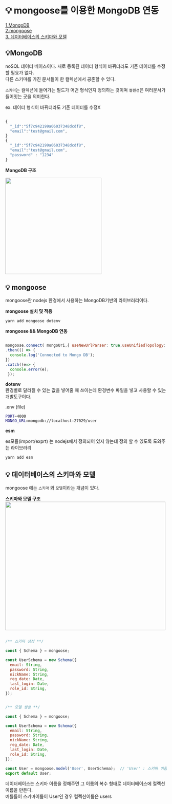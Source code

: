 # 💡 mongoose를 이용한 MongoDB 연동

[1.MongoDB](#mongodb)     
[2.mongoose](#mongoose)  
[3. 데이터베이스의 스키마와 모델](#데이터베이스의-스키마와-모델)

##  💡MongoDB
noSQL 데이터 베이스이다. 새로 등록된 데이터 형식이 바뀌더라도 기존 데이터를 수정 할 필요가 없다.   
다른 스키마를 가진 문서들이 한 컬렉션에서 공존할 수 있다.

`스키마`는 컬렉션에 들어가는 필드가 어떤 형식인지 정의하는 것이며 `컬렌션`은 여러문서가 들어잇는 곳을 의미한다.    

ex. 데이터 형식이 바뀌더라도 기존 데이터를 수정X

~~~javascript

{
  "_id":"5f7c942199a06037348dcdf8",
  "email":"test@gmail.com",
}
{
  "_id":"5f7c942199a06037348dcdf8",
  "email":"test@gmail.com",
  "password" : "1234"
}

~~~
**MongoDB 구조**  

<img src="https://user-images.githubusercontent.com/35910264/96869580-9c0c9c00-14aa-11eb-80a5-a3fdd2d187ae.jpg" width="300" height="300">


## 💡 mongoose
mongoose란 nodejs 환경에서 사용하는 MongoDB기반의 라이브러리이다.

**mongoose 설치 및 적용**

`yarn add mongoose dotenv`

**mongoose && MongoDB 연동**
~~~javascript

mongoose.connect( mongoUri,{ useNewUrlParser: true,useUnifiedTopology: true, useCreateIndex: true,useFindAndModify: false})
.then(() => {
  console.log('Connected to Mongo DB');
})
.catch((e=> {
  console.error(e);
 });
~~~


**dotenv**   
환경별로 달라질 수 있는 값을 넣어줄 때 쓰이는데 환경변수 파일을 넣고 사용할 수 있는 개발도구이다.  

.env (file)
```bash
PORT=4000
MONGO_URL=mongodb://localhost:27029/user
```

**esm**   

es모듈(import/exprt) 는 nodejs에서 정의되어 있지 않는데 정의 할 수 있도록 도와주는 라이브러리

`yarn add esm`

## 💡 데이터베이스의 스키마와 모델
mongoose 에는 `스키마` 와 `모델`이라는 개념이 있다.

**스키마와 모델 구조**  
<img src="https://user-images.githubusercontent.com/35910264/96872229-50f48800-14ae-11eb-8d1e-98ebcacd77a7.jpg" width="500" height="400">


~~~javascript

/** 스키마 생성 **/

const { Schema } = mongoose;

const UserSchema = new Schema({
  email: String,
  password: String,
  nickName: String,
  reg_date: Date,
  last_login: Date,
  role_id: String,
});

~~~

~~~javascript

/** 모델 생성 **/

const { Schema } = mongoose;

const UserSchema = new Schema({
  email: String,
  password: String,
  nickName: String,
  reg_date: Date,
  last_login: Date,
  role_id: String,
});

const User = mongoose.model('User', UserSchema);  // 'User' : 스키마 이름, UserSchema : 스키마 객체
export default User;

~~~

데이터베이스는 스키마 이름을 정해주면 그 이름의 복수 형태로 데이터베이스에 컬렉션 이름을 만든다.   
예를들어 스키마이름이 User인 경우 컬렉션이름은 users 
